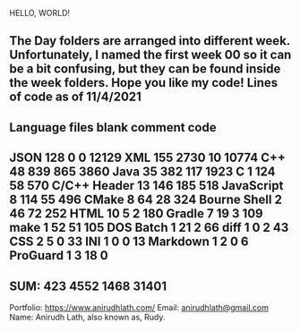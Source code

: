 HELLO, WORLD!

The Day folders are arranged into different week. Unfortunately, I named the first week 00 so it can be a bit confusing, but they can be found inside the week folders.
Hope you like my code!
Lines of code as of 11/4/2021
-------------------------------------------------------------------------------
Language                     files          blank        comment           code
-------------------------------------------------------------------------------
JSON                           128              0              0          12129
XML                            155           2730             10          10774
C++                             48            839            865           3860
Java                            35            382            117           1923
C                                1            124             58            570
C/C++ Header                    13            146            185            518
JavaScript                       8            114             55            496
CMake                            8             64             28            324
Bourne Shell                     2             46             72            252
HTML                            10              5              2            180
Gradle                           7             19              3            109
make                             1             52             51            105
DOS Batch                        1             21              2             66
diff                             1              0              2             43
CSS                              2              5              0             33
INI                              1              0              0             13
Markdown                         1              2              0              6
ProGuard                         1              3             18              0
-------------------------------------------------------------------------------
SUM:                           423           4552           1468          31401
-------------------------------------------------------------------------------
Portfolio: https://www.anirudhlath.com/
Email: anirudhlath@gmail.com
Name: Anirudh Lath, also known as, Rudy.
